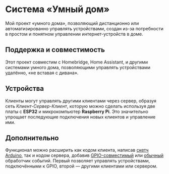 # Система «Умный дом»
Мой проект «умного дома», позволяющий дистанционно или автоматизированно управлять устройствами, создан из-за потребности в простом и понятном управлении интернет-устройств в доме.

## Поддержка и совместимость
Этот проект совместим с Homebridge, Home Assistant, и другими системами умного дома, позволяющими управлять устройствами удалённо, «не вставая с дивана».

## Устройства
Клиенты могут управлять другими клиентами через сервер, образуя сеть *Клиент-Сервер-Клиент*, которую можно сделать используя две платы с **ESP32** и микрокомпьютер **Raspberry Pi**. Это значительно упрощает последующие подключения новых клиентов и управление ими.

## Дополнительно
Функционал можно расширить как кодом клиента, написав [скетч Arduino](client/client.ino), так и кодом сервера, добавив [GPIO-совместимый](server/core/gpio_event_handler.py) или [обычный](server/core/event_handler.py) обработчик событий. Первый позволяет управлять устройствами, подключёнными к GPIO, второй — другими клиентами или сервером. 
